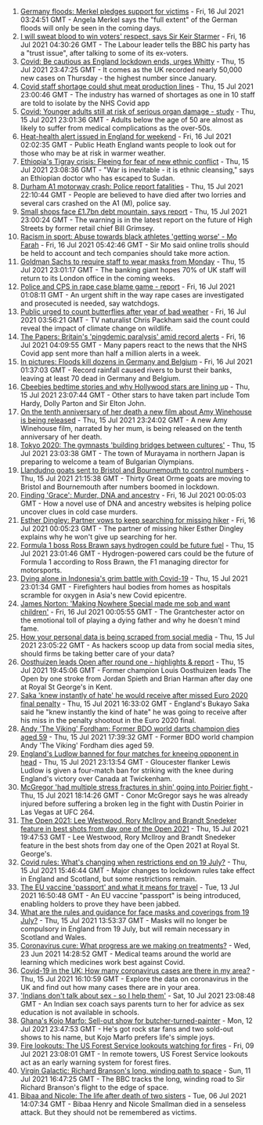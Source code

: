 1. [Germany floods: Merkel pledges support for victims](https://www.bbc.co.uk/news/world-europe-57858829) - Fri, 16 Jul 2021 03:24:51 GMT - Angela Merkel says the "full extent" of the German floods will only be seen in the coming days.
2. [I will sweat blood to win voters' respect, says Sir Keir Starmer](https://www.bbc.co.uk/news/uk-politics-57848266) - Fri, 16 Jul 2021 04:30:26 GMT - The Labour leader tells the BBC his party has a "trust issue", after talking to some of its ex-voters.
3. [Covid: Be cautious as England lockdown ends, urges Whitty](https://www.bbc.co.uk/news/uk-57858864) - Thu, 15 Jul 2021 23:47:25 GMT - It comes as the UK recorded nearly 50,000 new cases on Thursday - the highest number since January.
4. [Covid staff shortage could shut meat production lines](https://www.bbc.co.uk/news/business-57856566) - Thu, 15 Jul 2021 23:00:46 GMT - The industry has warned of shortages as one in 10 staff are told to isolate by the NHS Covid app
5. [Covid: Younger adults still at risk of serious organ damage - study](https://www.bbc.co.uk/news/health-57840825) - Thu, 15 Jul 2021 23:01:36 GMT - Adults below the age of 50 are almost as likely to suffer from medical complications as the over-50s.
6. [Heat-health alert issued in England for weekend](https://www.bbc.co.uk/news/uk-57858950) - Fri, 16 Jul 2021 02:02:35 GMT - Public Heath England wants people to look out for those who may be at risk in warmer weather.
7. [Ethiopia's Tigray crisis: Fleeing for fear of new ethnic conflict](https://www.bbc.co.uk/news/world-africa-57818673) - Thu, 15 Jul 2021 23:08:36 GMT - "War is inevitable - it is ethnic cleansing," says an Ethiopian doctor who has escaped to Sudan.
8. [Durham A1 motorway crash: Police report fatalities](https://www.bbc.co.uk/news/uk-england-tyne-57857358) - Thu, 15 Jul 2021 22:10:44 GMT - People are believed to have died after two lorries and several cars crashed on the A1 (M), police say.
9. [Small shops face £1.7bn debt mountain, says report](https://www.bbc.co.uk/news/business-57855682) - Thu, 15 Jul 2021 23:00:24 GMT - The warning is in the latest report on the future of High Streets by former retail chief Bill Grimsey.
10. [Racism in sport: Abuse towards black athletes 'getting worse' - Mo Farah](https://www.bbc.co.uk/news/uk-57857993) - Fri, 16 Jul 2021 05:42:46 GMT - Sir Mo said online trolls should be held to account and tech companies should take more action.
11. [Goldman Sachs to require staff to wear masks from Monday](https://www.bbc.co.uk/news/business-57855681) - Thu, 15 Jul 2021 23:01:17 GMT - The banking giant hopes 70% of UK staff will return to its London office in the coming weeks.
12. [Police and CPS in rape case blame game - report](https://www.bbc.co.uk/news/uk-57856719) - Fri, 16 Jul 2021 01:08:11 GMT - An urgent shift in the way rape cases are investigated and prosecuted is needed, say watchdogs.
13. [Public urged to count butterflies after year of bad weather](https://www.bbc.co.uk/news/uk-57859345) - Fri, 16 Jul 2021 03:56:21 GMT - TV naturalist Chris Packham said the count could reveal the impact of climate change on wildlife.
14. [The Papers: Britain's 'pingdemic paralysis' amid record alerts](https://www.bbc.co.uk/news/blogs-the-papers-57858393) - Fri, 16 Jul 2021 04:09:55 GMT - Many papers react to the news that the NHS Covid app sent more than half a million alerts in a week.
15. [In pictures: Floods kill dozens in Germany and Belgium](https://www.bbc.co.uk/news/world-europe-57858826) - Fri, 16 Jul 2021 01:37:03 GMT - Record rainfall caused rivers to burst their banks, leaving at least 70 dead in Germany and Belgium.
16. [Cbeebies bedtime stories and why Hollywood stars are lining up](https://www.bbc.co.uk/news/entertainment-arts-57827931) - Thu, 15 Jul 2021 23:07:44 GMT - Other stars to have taken part include Tom Hardy, Dolly Parton and Sir Elton John.
17. [On the tenth anniversary of her death a new film about Amy Winehouse is being released](https://www.bbc.co.uk/news/entertainment-arts-57850132) - Thu, 15 Jul 2021 23:24:02 GMT - A new Amy Winehouse film, narrated by her mum, is being released on the tenth anniversary of her death.
18. [Tokyo 2020: The gymnasts 'building bridges between cultures'](https://www.bbc.co.uk/news/world-asia-57839224) - Thu, 15 Jul 2021 23:03:38 GMT - The town of Murayama in northern Japan is preparing to welcome a team of Bulgarian Olympians.
19. [Llandudno goats sent to Bristol and Bournemouth to control numbers](https://www.bbc.co.uk/news/uk-wales-57849393) - Thu, 15 Jul 2021 21:15:38 GMT - Thirty Great Orme goats are moving to Bristol and Bournemouth after numbers boomed in lockdown.
20. [Finding 'Grace': Murder, DNA and ancestry](https://www.bbc.co.uk/news/technology-57801794) - Fri, 16 Jul 2021 00:05:03 GMT - How a novel use of DNA and ancestry websites is helping police uncover clues in cold case murders.
21. [Esther Dingley: Partner vows to keep searching for missing hiker](https://www.bbc.co.uk/news/uk-england-tyne-57818035) - Fri, 16 Jul 2021 00:05:23 GMT - The partner of missing hiker Esther Dingley explains why he won't give up searching for her.
22. [Formula 1 boss Ross Brawn says hydrogen could be future fuel](https://www.bbc.co.uk/sport/formula1/57842205) - Thu, 15 Jul 2021 23:01:46 GMT - Hydrogen-powered cars could be the future of Formula 1 according to Ross Brawn, the F1 managing director for motorsports.
23. [Dying alone in Indonesia's grim battle with Covid-19](https://www.bbc.co.uk/news/world-asia-57830770) - Thu, 15 Jul 2021 23:01:34 GMT - Firefighters haul bodies from homes as hospitals scramble for oxygen in Asia's new Covid epicentre.
24. [James Norton: 'Making Nowhere Special made me sob and want children'](https://www.bbc.co.uk/news/entertainment-arts-57769056) - Fri, 16 Jul 2021 00:05:55 GMT - The Grantchester actor on the emotional toll of playing a dying father and why he doesn't mind fame.
25. [How your personal data is being scraped from social media](https://www.bbc.co.uk/news/business-57841239) - Thu, 15 Jul 2021 23:05:22 GMT - As hackers scoop up data from social media sites, should firms be taking better care of your data?
26. [Oosthuizen leads Open after round one - highlights & report](https://www.bbc.co.uk/sport/golf/57854050) - Thu, 15 Jul 2021 19:45:06 GMT - Former champion Louis Oosthuizen leads The Open by one stroke from Jordan Spieth and Brian Harman after day one at Royal St George's in Kent.
27. [Saka 'knew instantly of hate' he would receive after missed Euro 2020 final penalty](https://www.bbc.co.uk/sport/football/57855251) - Thu, 15 Jul 2021 16:33:02 GMT - England's Bukayo Saka said he "knew instantly the kind of hate" he was going to receive after his miss in the penalty shootout in the Euro 2020 final.
28. [Andy 'The Viking' Fordham: Former BDO world darts champion dies aged 59](https://www.bbc.co.uk/sport/darts/57856227) - Thu, 15 Jul 2021 17:39:32 GMT - Former BDO world champion Andy 'The Viking' Fordham dies aged 59.
29. [England's Ludlow banned for four matches for kneeing opponent in head](https://www.bbc.co.uk/sport/rugby-union/57858884) - Thu, 15 Jul 2021 23:13:54 GMT - Gloucester flanker Lewis Ludlow is given a four-match ban for striking with the knee during England's victory over Canada at Twickenham.
30. [McGregor 'had multiple stress fractures in shin' going into Poirier fight ](https://www.bbc.co.uk/sport/mixed-martial-arts/57856435) - Thu, 15 Jul 2021 18:14:26 GMT - Conor McGregor says he was already injured before suffering a broken leg in the fight with Dustin Poirier in Las Vegas at UFC 264.
31. [The Open 2021: Lee Westwood, Rory McIlroy and Brandt Snedeker feature in best shots from day one of the Open 2021](https://www.bbc.co.uk/sport/av/golf/57858253) - Thu, 15 Jul 2021 19:47:53 GMT - Lee Westwood, Rory McIlroy and Brandt Snedeker feature in the best shots from day one of the Open 2021 at Royal St. George's.
32. [Covid rules: What's changing when restrictions end on 19 July?](https://www.bbc.co.uk/news/explainers-52530518) - Thu, 15 Jul 2021 15:46:44 GMT - Major changes to lockdown rules take effect in England and Scotland, but some restrictions remain.
33. [The EU vaccine 'passport' and what it means for travel](https://www.bbc.co.uk/news/explainers-57665765) - Tue, 13 Jul 2021 16:50:48 GMT - An EU vaccine "passport" is being introduced, enabling holders to prove they have been jabbed.
34. [What are the rules and guidance for face masks and coverings from 19 July?](https://www.bbc.co.uk/news/health-51205344) - Thu, 15 Jul 2021 13:53:37 GMT - Masks will no longer be compulsory in England from 19 July, but will remain necessary in Scotland and Wales.
35. [Coronavirus cure: What progress are we making on treatments?](https://www.bbc.co.uk/news/health-52354520) - Wed, 23 Jun 2021 14:28:52 GMT - Medical teams around the world are learning which medicines work best against Covid.
36. [Covid-19 in the UK: How many coronavirus cases are there in my area?](https://www.bbc.co.uk/news/uk-51768274) - Thu, 15 Jul 2021 16:10:59 GMT - Explore the data on coronavirus in the UK and find out how many cases there are in your area.
37. ['Indians don't talk about sex - so I help them'](https://www.bbc.co.uk/news/stories-56838660) - Sat, 10 Jul 2021 23:08:48 GMT - An Indian sex coach says parents turn to her for advice as sex education is not available in schools.
38. [Ghana's Kojo Marfo: Sell-out show for butcher-turned-painter](https://www.bbc.co.uk/news/world-africa-57553149) - Mon, 12 Jul 2021 23:47:53 GMT - He's got rock star fans and two sold-out shows to his name, but Kojo Marfo prefers life's simple joys.
39. [Fire lookouts: The US Forest Service lookouts watching for fires](https://www.bbc.co.uk/news/world-us-canada-57626403) - Fri, 09 Jul 2021 23:08:01 GMT - In remote towers, US Forest Service lookouts act as an early warning system for forest fires.
40. [Virgin Galactic: Richard Branson's long, winding path to space](https://www.bbc.co.uk/news/science-environment-57798167) - Sun, 11 Jul 2021 16:47:25 GMT - The BBC tracks the long, winding road to Sir Richard Branson's flight to the edge of space.
41. [Bibaa and Nicole: The life after death of two sisters](https://www.bbc.co.uk/news/uk-england-london-57679755) - Tue, 06 Jul 2021 14:07:34 GMT - Bibaa Henry and Nicole Smallman died in a senseless attack. But they should not be remembered as victims.
